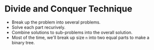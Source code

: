 # Divide and Conquer Technique

* Break up the problem into several problems.
* Solve each part recurively.
* Combine solutions to sub-problems into the overall solution.
* Most of the time, we'll break up size `n` into two equal parts to make a binary tree.
